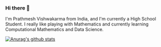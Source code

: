 ### Hi there 👋

I'm Prathmesh Vishwakarma from India, and I'm currently a High School Student. I really like playing with Mathematics and currently learning Computational Mathematics and Data Science.

[![Anurag's github stats](https://github-readme-stats.vercel.app/api?username=Exainz)](https://github.com/anuraghazra/github-readme-stats)
